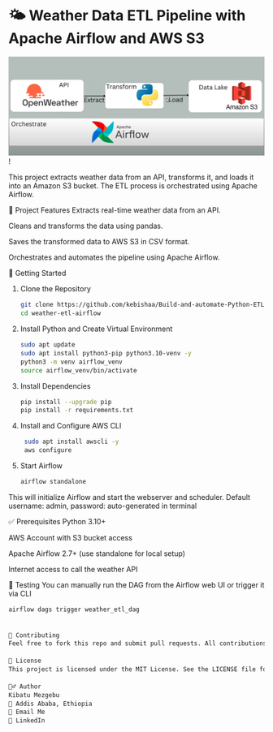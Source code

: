 # 🌤️ Weather Data ETL Pipeline with Apache Airflow and AWS S3

![ETL-Pipeline](https://github.com/kebishaa/Build-and-automate-Python-ETL-Pipeline/blob/main/screenshot/photo_2025-06-10_13-43-42.jpg?raw=true)!

This project extracts weather data from an API, transforms it, and loads it into an Amazon S3 bucket. The ETL process is orchestrated using Apache Airflow.

🔧 Project Features
Extracts real-time weather data from an API.

Cleans and transforms the data using pandas.

Saves the transformed data to AWS S3 in CSV format.

Orchestrates and automates the pipeline using Apache Airflow.

🚀 Getting Started
1. Clone the Repository
   ```bash
   git clone https://github.com/kebishaa/Build-and-automate-Python-ETL-Pipeline
   cd weather-etl-airflow
2. Install Python and Create Virtual Environment
    ```bash
    sudo apt update
   sudo apt install python3-pip python3.10-venv -y
   python3 -m venv airflow_venv
   source airflow_venv/bin/activate
3. Install Dependencies
    ```bash
    pip install --upgrade pip
    pip install -r requirements.txt
4. Install and Configure AWS CLI
     ```bash
      sudo apt install awscli -y
      aws configure
5. Start Airflow
    ```bash
    airflow standalone
This will initialize Airflow and start the webserver and scheduler.
Default username: admin, password: auto-generated in terminal

✅ Prerequisites
Python 3.10+

AWS Account with S3 bucket access

Apache Airflow 2.7+ (use standalone for local setup)

Internet access to call the weather API

🧪 Testing
You can manually run the DAG from the Airflow web UI or trigger it via CLI 
   ```bash
   airflow dags trigger weather_etl_dag


🤝 Contributing
Feel free to fork this repo and submit pull requests. All contributions are welcome!

📜 License
This project is licensed under the MIT License. See the LICENSE file for details.

🙋‍♂️ Author
Kibatu Mezgebu
📍 Addis Ababa, Ethiopia
📧 Email Me
🔗 LinkedIn
